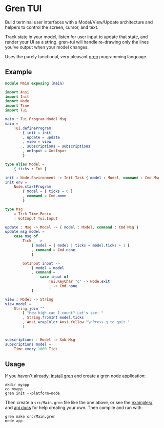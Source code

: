 # Gren TUI

Build terminal user interfaces with a Model/View/Update architecture and helpers to control the screen, cursor, and text.

Track state in your model, listen for user input to update that state, and render your UI as a string.
gren-tui will handle re-drawing only the lines you've output when your model changes.

Uses the purely functional, very pleasant [gren](https://gren-lang.org/) programming language.

## Example

```elm
module Main exposing (main)

import Ansi
import Init
import Node
import Time
import Tui

main : Tui.Program Model Msg
main =
    Tui.defineProgram
        { init = init
        , update = update
        , view = view
        , subscriptions = subscriptions
        , onInput = GotInput
        }

type alias Model =
    { ticks : Int }

init : Node.Environment -> Init.Task { model : Model, command : Cmd Msg }
init env =
    Node.startProgram
        { model = { ticks = 0 }
        , command = Cmd.none
        }

type Msg
    = Tick Time.Posix
    | GotInput Tui.Input

update : Msg -> Model -> { model : Model, command : Cmd Msg }
update msg model =
    case msg of
        Tick _ ->
            { model = { model | ticks = model.ticks + 1 }
            , command = Cmd.none
            }

        GotInput input ->
            { model = model
            , command = 
                case input of
                    Tui.KeyChar "q" -> Node.exit
                    _ -> Cmd.none
            }

view : Model -> String
view model =
    String.join ""
        [ "How high can I count? Let's see: "
        , String.fromInt model.ticks
        , Ansi.wrapColor Ansi.Yellow "\nPress q to quit."
        ]


subscriptions : Model -> Sub Msg
subscriptions model =
    Time.every 1000 Tick
```

## Usage

If you haven't already, [install gren](https://gren-lang.org/install) and create a gren node application:

```
mkdir myapp
cd myapp
gren init --platform=node
```

Then create a `src/Main.gren` file like the one above, or
see the [examples/](https://github.com/blaix/gren-tui/tree/main/examples) and [api docs](https://packages.gren-lang.org/package/blaix/gren-tui) for help creating your own.
Then compile and run with:

```
gren make src/Main.gren
node app
```

